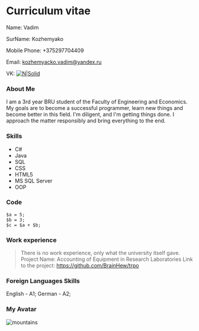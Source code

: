 # Сurriculum vitae
Name: Vadim

SurName: Kozhemyako

Mobile Phone: +375297704409

Email: kozhemyacko.vadim@yandex.ru

VK: 
[![N|Solid](https://spartaboxing.ru/thumb/2/y1mI-VRxO5FovI48lQeQgg/40r40/d/kisspng-russia-social-media-marketing-vkontakte-social-net-vk-logo-png-5ab0b9c1b5a0b1893566341521531329744_1.png)](https://vk.com/vadfenrir)

### About Me
I am a 3rd year BRU student of the Faculty of Engineering and Economics. My goals are to become a successful programmer, learn new things and become better in this field. I'm diligent, and I'm getting things done. I approach the matter responsibly and bring everything to the end.
### Skills
- C#
- Java
- SQL
- CSS
- HTML5
- MS SQL Server
- OOP

### Code
```
$a = 5; 
$b = 3; 
$c = $a + $b; 
``` 
### Work experience
> There is no work experience, only what the university itself gave.
Project Name: Accounting of Equipment in Research Laboratories
Link to the project: https://github.com/BrainHew/trpo

### Foreign Languages Skills
English - A1;
German - A2;

### My Avatar
![mountains](https://i.pinimg.com/736x/31/ab/35/31ab35e277aafe1bb88eeba58ca97437--diablo-ii-fantasy-characters.jpg "Любимый Персонаж")
